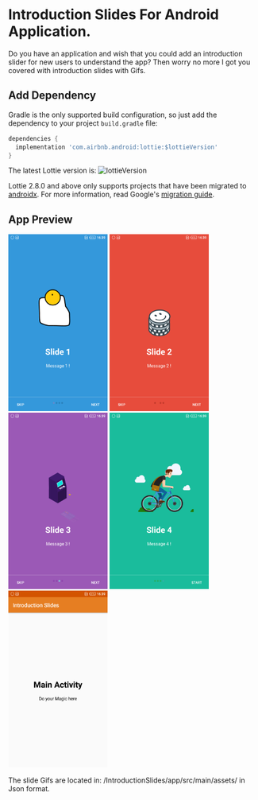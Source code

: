 # Introduction Slides For Android Application.

Do you have an application and wish that you could add an introduction slider for new users to understand the app?
Then worry no more I got you covered with introduction slides with Gifs.

## Add Dependency

Gradle is the only supported build configuration, so just add the dependency to your project `build.gradle` file:

```groovy
dependencies {
  implementation 'com.airbnb.android:lottie:$lottieVersion'
}
```
The latest Lottie version is:
![lottieVersion](https://maven-badges.herokuapp.com/maven-central/com.airbnb.android/lottie/badge.svg)

Lottie 2.8.0 and above only supports projects that have been migrated to [androidx](https://developer.android.com/jetpack/androidx/). For more information, read Google's [migration guide](https://developer.android.com/jetpack/androidx/migrate).

## App Preview

<img src="example2.png" alt="Duolingo" width="200"/> <img src="example3.png" alt="Duolingo" width="200"/> <img src="example4.png" alt="Duolingo" width="200"/> 
<img src="example5.png" alt="Duolingo" width="200"/> <img src="example6.png" alt="Duolingo" width="200"/> 

The slide Gifs are located in:  /IntroductionSlides/app/src/main/assets/ in Json format.



